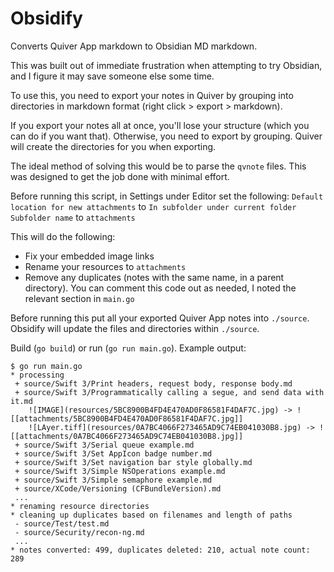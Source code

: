 # Obsidify
Converts Quiver App markdown to Obsidian MD markdown.

This was built out of immediate frustration when attempting to try Obsidian, and I figure it may save someone else some time.

To use this, you need to export your notes in Quiver by grouping into directories in markdown format (right click > export > markdown). 

If you export your notes all at once, you'll lose your structure (which you can do if you want that). Otherwise, you need to export by grouping. Quiver will create the directories for you when exporting.

The ideal method of solving this would be to parse the `qvnote` files. This was designed to get the job done with minimal effort.

Before running this script, in Settings under Editor set the following:
`Default location for new attachments` to `In subfolder under current folder`
`Subfolder name` to `attachments`

This will do the following:
- Fix your embedded image links
- Rename your resources to `attachments`
- Remove any duplicates (notes with the same name, in a parent directory). You can comment this code out as needed, I noted the relevant section in `main.go`

Before running this put all your exported Quiver App notes into `./source`. Obsidify will update the files and directories within `./source`.

Build (`go build`) or run (`go run main.go`). Example output:

```
$ go run main.go
* processing
 + source/Swift 3/Print headers, request body, response body.md
 + source/Swift 3/Programmatically calling a segue, and send data with it.md
    ![IMAGE](resources/5BC8900B4FD4E470AD0F86581F4DAF7C.jpg) -> ![[attachments/5BC8900B4FD4E470AD0F86581F4DAF7C.jpg]]
    ![LAyer.tiff](resources/0A7BC4066F273465AD9C74EB041030B8.jpg) -> ![[attachments/0A7BC4066F273465AD9C74EB041030B8.jpg]]
 + source/Swift 3/Serial queue example.md
 + source/Swift 3/Set AppIcon badge number.md
 + source/Swift 3/Set navigation bar style globally.md
 + source/Swift 3/Simple NSOperations example.md
 + source/Swift 3/Simple semaphore example.md
 + source/XCode/Versioning (CFBundleVersion).md
 ...
* renaming resource directories
* cleaning up duplicates based on filenames and length of paths
 - source/Test/test.md
 - source/Security/recon-ng.md
 ...
* notes converted: 499, duplicates deleted: 210, actual note count: 289
```